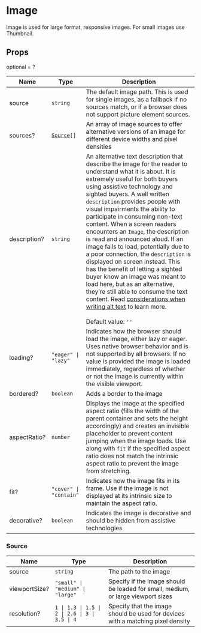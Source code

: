 # Image

Image is used for large format, responsive images. For small images use Thumbnail.

## Props
optional = ?

| Name | Type | Description |
| --- | --- | --- |
| source | <code>string</code> | The default image path. This is used for single images, as a fallback if no sources match, or if a browser does not support picture element sources.  |
| sources? | <code><a href="#source">Source</a>[]</code> | An array of image sources to offer alternative versions of an image for different device widths and pixel densities  |
| description? | <code>string</code> | An alternative text description that describe the image for the reader to understand what it is about. It is extremely useful for both buyers using assistive technology and sighted buyers. A well written `description` provides people with visual impairments the ability to participate in consuming non-text content. When a screen readers encounters an `Image`, the description is read and announced aloud. If an image fails to load, potentially due to a poor connection, the `description` is displayed on screen instead. This has the benefit of letting a sighted buyer know an image was meant to load here, but as an alternative, they’re still able to consume the text content. Read [considerations when writing alt text](https://ux.shopify.com/considerations-when-writing-alt-text-a9c1985a8204) to learn more.<br /><br />Default value: <code>''</code> |
| loading? | <code>"eager" &#124; "lazy"</code> | Indicates how the browser should load the image, either lazy or eager. Uses native browser behavior and is not supported by all browsers. If no value is provided the image is loaded immediately, regardless of whether or not the image is currently within the visible viewport.  |
| bordered? | <code>boolean</code> | Adds a border to the image  |
| aspectRatio? | <code>number</code> | Displays the image at the specified aspect ratio (fills the width of the parent container and sets the height accordingly) and creates an invisible placeholder to prevent content jumping when the image loads. Use along with `fit` if the specified aspect ratio does not match the intrinsic aspect ratio to prevent the image from stretching.  |
| fit? | <code>"cover" &#124; "contain"</code> | Indicates how the image fits in its frame. Use if the image is not displayed at its intrinsic size to maintain the aspect ratio.  |
| decorative? | <code>boolean</code> | Indicates the image is decorative and should be hidden from assistive technologies  |<a name="Source"></a>

### Source

| Name | Type | Description |
| --- | --- | --- |
| source | <code>string</code> | The path to the image  |
| viewportSize? | <code>"small" &#124; "medium" &#124; "large"</code> | Specify if the image should be loaded for small, medium, or large viewport sizes  |
| resolution? | <code>1 &#124; 1.3 &#124; 1.5 &#124; 2 &#124; 2.6 &#124; 3 &#124; 3.5 &#124; 4</code> | Specify that the image should be used for devices with a matching pixel density  |